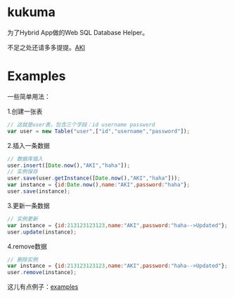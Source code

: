 # kukuma

  为了Hybrid App做的Web SQL Database Helper。
  
  
  不足之处还请多多提提。[AKI](http://weibo.com/natsuayiaki)


# Examples
一些简单用法：

1.创建一张表
```javascript
// 这就是user表，包含三个字段：id username password
var user = new Table("user",["id","username","password"]);
```
2.插入一条数据
```javascript
// 数据库插入
user.insert([Date.now(),"AKI","haha"]);
// 实例保存
user.save(user.getInstance([Date.now(),"AKI","haha"]));
var instance = {id:Date.now(),name:"AKI",password:"haha"};
user.save(instance);

```
3.更新一条数据
```javascript
// 实例更新
var instance = {id:213123123123,name:"AKI",password:"haha-->Updated"};
user.update(instance);
```
4.remove数据
```javascript
// 删除实例
var instance = {id:213123123123,name:"AKI",password:"haha-->Updated"};
user.remove(instance);
```

这儿有点例子：[examples](http://jsfiddle.net/JeSnS/)